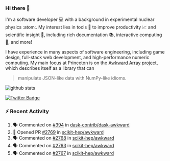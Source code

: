 ### Hi there 👋 

I'm a software developer 💻 with a background in experimental nuclear physics :atom:. My interest lies in tools :wrench: to improve productivity :chart_with_upwards_trend: and scientific insight :telescope:, including rich documentation 📚, interactive computing 🧮, and more! 

I have experience in many aspects of software engineering, including game design, full-stack web development, and high-performance numeric computing. My main focus at Princeton is on the [Awkward Array project](awkward-array.org/), which describes itself as a library that can 
> manipulate JSON-like data with NumPy-like idioms.

![github stats](https://github-readme-stats.vercel.app/api?username=agoose77&show_icons=true&hide_rank=true&hide_title=true&bg_color=30,e76445,904e95&text_color=efe3ec&icon_color=efe3ec)
<!--
**agoose77/agoose77** is a ✨ _special_ ✨ repository because its `README.md` (this file) appears on your GitHub profile.

Here are some ideas to get you started:

- 🔭 I’m currently working on ...
- 🌱 I’m currently learning ...
- 👯 I’m looking to collaborate on ...
- 🤔 I’m looking for help with ...
- 💬 Ask me about ...
- 📫 How to reach me: ...
- 😄 Pronouns: ...
- ⚡ Fun fact: ...
-->

[![Twitter Badge](https://img.shields.io/twitter/follow/agoose77?style=flat-square&logo=Twitter&logoColor=white&color=cornflowerblue)](https://twitter.com/agoose77)

### :zap: Recent Activity

<!--START_SECTION:activity-->
1. 🗣 Commented on [#394](https://github.com/dask-contrib/dask-awkward/issues/394#issuecomment-1776913620) in [dask-contrib/dask-awkward](https://github.com/dask-contrib/dask-awkward)
2. 💪 Opened PR [#2769](https://github.com/scikit-hep/awkward/pull/2769) in [scikit-hep/awkward](https://github.com/scikit-hep/awkward)
3. 🗣 Commented on [#2768](https://github.com/scikit-hep/awkward/issues/2768#issuecomment-1776642627) in [scikit-hep/awkward](https://github.com/scikit-hep/awkward)
4. 🗣 Commented on [#2763](https://github.com/scikit-hep/awkward/pull/2763#issuecomment-1776272785) in [scikit-hep/awkward](https://github.com/scikit-hep/awkward)
5. 🗣 Commented on [#2767](https://github.com/scikit-hep/awkward/pull/2767#issuecomment-1776129898) in [scikit-hep/awkward](https://github.com/scikit-hep/awkward)
<!--END_SECTION:activity-->
